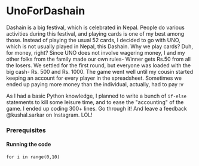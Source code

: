 # UnoForDashain
Dashain is a big festival, which is celebrated in Nepal. People do various activities during this festival, and playing cards is one of my best among those. Instead of playing the usual 52 cards, I decided to go with UNO, which is not usually played in Nepal, this Dashain. Why we play cards? Duh, for money, right? Since UNO does not involve wagering money, I and my other folks from the family made our own rules- Winner gets Rs.50 from all the losers. We settled for the first round, but everyone was loaded with the big cash- Rs. 500 and Rs. 1000. The game went well until my cousin started keeping an account for every player in the spreadsheet. Sometimes we ended up paying more money than the individual, actually, had to pay :v 

As I had a basic Python knowledge, I planned to write a bunch of ``` if-else ``` statements to kill some leisure time, and to ease the "accounting" of the game. I ended up coding 300+ lines. Go through it! And leave a feedback @kushal.sarkar on Instagram. LOL!

### Prerequisites
#### Running the code
``
for i in range(0,10)
``
